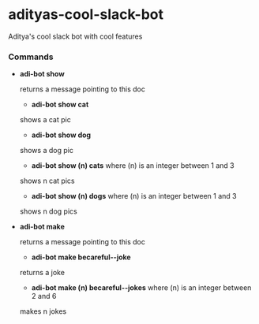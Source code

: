 # adityas-cool-slack-bot
Aditya's cool slack bot with cool features

### Commands

- **adi-bot show**

  returns a message pointing to this doc
  
  + **adi-bot show cat**
  
  shows a cat pic

  + **adi-bot show dog**

  shows a dog pic

  + **adi-bot show (n) cats** where (n) is an integer between 1 and 3

  shows n cat pics
 
  + **adi-bot show (n) dogs** where (n) is an integer between 1 and 3

  shows n dog pics

- **adi-bot make**

  returns a message pointing to this doc

  + **adi-bot make becareful--joke**
  
  returns a joke

  + **adi-bot make (n) becareful--jokes** where (n) is an integer between 2 and 6

  makes n jokes
